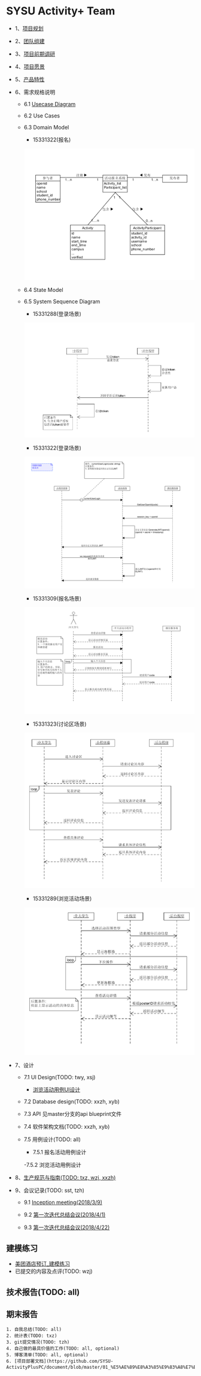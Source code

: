 # [](#TOC) SYSU Activity+ Team

* 1、[项目规划](01_About.md)

* 2、[团队组建](02_Team_Profile.md)

* 3、[项目前期调研](03_Investigation.md)

* 4、[项目愿景](04_Vision.md)

* 5、[产品特性](05_Product_Backlog.md)

* 6、需求规格说明

    - 6.1 [Usecase Diagram](10_Usecase_Diagram.md)

    - 6.2 Use Cases

    - 6.3 Domain Model
        - 15331322(报名)
        
        ![xxz](pic/activity-registrant-conception-model.png)

    - 6.4 State Model

    - 6.5 System Sequence Diagram
        - 15331288(登录场景)
        
        ![txz](pic/txz_ssd.png)
        
        - 15331322(登录场景)
        
        ![xxz](pic/xxz_ssd.png)

        - 15331309(报名场景)
        
        ![wzj](pic/wzj_ssd.png)

        - 15331323(讨论区场景)
       
        ![xsj](pic/xsj_ssd.png)

        - 15331289(浏览活动场景)
        
        ![twy](pic/twy_ssd.png)

* 7、设计
    - 7.1 UI Design(TODO: twy, xsj)
        - [浏览活动用例UI设计](09_UI-Design_for_some_usecases.md)

    - 7.2 Database design(TODO: xxzh, xyb)

    - 7.3 API
        见master分支的api blueprint文件

    - 7.4 软件架构文档(TODO: xxzh, xyb)

    - 7.5 用例设计(TODO: all)
        
        - 7.5.1 报名活动用例设计
        
        -7.5.2 浏览活动用例设计

* 8、[生产规范与指南(TODO: txz, wzj, xxzh)](08_规范.md)

* 9、会议记录(TODO: sst, tzh)

    - 9.1 [Inception meeting(2018/3/9)](06_Inception_meeting-20180309.md)

    - 9.2 [第一次迭代总结会议(2018/4/1)](07_Iter-1_Meeting-20180401.md)

    - 9.3 [第一次迭代总结会议(2018/4/22)](12_Iter-2_Meeting-20180422.md)


## 建模练习

- [美团酒店预订_建模练习](11_MeiTuan_ReserveHotel_Documentation_Practice.md)
- 已提交的内容及点评(TODO: wzj)

## 技术报告(TODO: all)

## 期末报告

    1. 自我总结(TODO: all)
    2. 统计表(TODO: txz)
    3. git提交情况(TODO: tzh)
    4. 自己做的最具价值的工作(TODO: all, optional)
    5. 博客清单(TODO: all, optional)
    6. [项目部署文档](https://github.com/SYSU-ActivityPlusPC/document/blob/master/01_%E5%AE%89%E8%A3%85%E9%83%A8%E7%BD%B2%E8%AF%B4%E6%98%8E.md)
